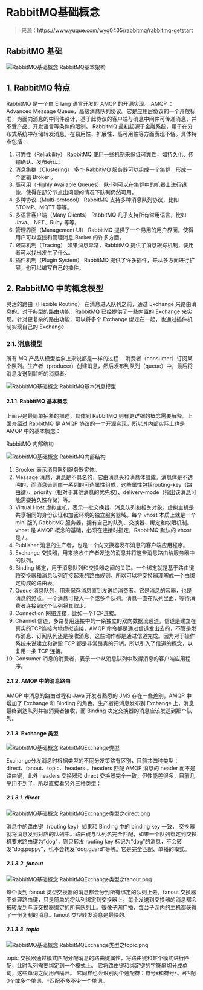 # RabbitMQ基础概念

> 来源：<https://www.yuque.com/wyg0405/rabbitmq/rabbitmq-getstart>

## RabbitMQ 基础

![RabbitMQ基础概念.RabbitMQ基本架构](RabbitMQ基础概念.RabbitMQ基本架构.png)

## 1. RabbitMQ 特点

RabbitMQ 是一个由 Erlang 语言开发的 AMQP 的开源实现。
AMQP ：Advanced Message Queue，高级消息队列协议。它是应用层协议的一个开放标准，为面向消息的中间件设计，基于此协议的客户端与消息中间件可传递消息，并不受产品、开发语言等条件的限制。
RabbitMQ 最初起源于金融系统，用于在分布式系统中存储转发消息，在易用性、扩展性、高可用性等方面表现不俗。具体特点包括：

1. 可靠性（Reliability） RabbitMQ 使用一些机制来保证可靠性，如持久化、传输确认、发布确认。
2. 消息集群（Clustering） 多个 RabbitMQ 服务器可以组成一个集群，形成一个逻辑 Broker 。
3. 高可用（Highly Available Queues） 队·1列可以在集群中的机器上进行镜像，使得在部分节点出问题的情况下队列仍然可用。
4. 多种协议（Multi-protocol） RabbitMQ 支持多种消息队列协议，比如 STOMP、MQTT 等等。
5. 多语言客户端（Many Clients） RabbitMQ 几乎支持所有常用语言，比如 Java、.NET、Ruby 等等。
6. 管理界面（Management UI） RabbitMQ 提供了一个易用的用户界面，使得用户可以监控和管理消息 Broker 的许多方面。
7. 跟踪机制（Tracing） 如果消息异常，RabbitMQ 提供了消息跟踪机制，使用者可以找出发生了什么。
8. 插件机制（Plugin System） RabbitMQ 提供了许多插件，来从多方面进行扩展，也可以编写自己的插件。

## 2. RabbitMQ 中的概念模型

灵活的路由（Flexible Routing） 在消息进入队列之前，通过 Exchange 来路由消息的。对于典型的路由功能，RabbitMQ 已经提供了一些内置的 Exchange 来实现。针对更复杂的路由功能，可以将多个 Exchange 绑定在一起，也通过插件机制实现自己的 Exchange

### 2.1. 消息模型

所有 MQ 产品从模型抽象上来说都是一样的过程： 消费者（consumer）订阅某个队列。生产者（producer）创建消息，然后发布到队列（queue）中，最后将消息发送到监听的消费者。

![RabbitMQ基础概念.RabbitMQ基本消息模型](RabbitMQ基础概念.RabbitMQ基本消息模型.png)

#### 2.1.1. RabbitMQ 基本概念

上面只是最简单抽象的描述，具体到 RabbitMQ 则有更详细的概念需要解释。上面介绍过 RabbitMQ 是 AMQP 协议的一个开源实现，所以其内部实际上也是 AMQP 中的基本概念：

RabbitMQ 内部结构

![RabbitMQ基础概念.RabbitMQ内部结构](RabbitMQ基础概念.RabbitMQ内部结构.png)

1. Brooker 表示消息队列服务器实体。
2. Message 消息，消息是不具名的，它由消息头和消息体组成。消息体是不透明的，而消息头则由一系列的可选属性组成，这些属性包括routing-key（路由键）、priority（相对于其他消息的优先权）、delivery-mode（指出该消息可能需要持久性存储）等。
3. Virtual Host 虚拟主机，表示一批交换器、消息队列和相关对象。虚拟主机是共享相同的身份认证和加密环境的独立服务器域。每个 vhost 本质上就是一个 mini 版的 RabbitMQ 服务器，拥有自己的队列、交换器、绑定和权限机制。vhost 是 AMQP 概念的基础，必须在连接时指定，RabbitMQ 默认的 vhost 是 / 。
4. Publisher 消息的生产者，也是一个向交换器发布消息的客户端应用程序。
5. Exchange 交换器，用来接收生产者发送的消息并将这些消息路由给服务器中的队列。
6. Binding 绑定，用于消息队列和交换器之间的关联。一个绑定就是基于路由键将交换器和消息队列连接起来的路由规则，所以可以将交换器理解成一个由绑定构成的路由表。
7. Queue 消息队列，用来保存消息直到发送给消费者。它是消息的容器，也是消息的终点。一个消息可投入一个或多个队列。消息一直在队列里面，等待消费者连接到这个队列将其取走。
8. Connection 网络连接，比如一个TCP连接。
9. Channel 信道，多路复用连接中的一条独立的双向数据流通道。信道是建立在真实的TCP连接内地虚拟连接，AMQP 命令都是通过信道发出去的，不管是发布消息、订阅队列还是接收消息，这些动作都是通过信道完成。因为对于操作系统来说建立和销毁 TCP 都是非常昂贵的开销，所以引入了信道的概念，以复用一条 TCP 连接。
10. Consumer 消息的消费者，表示一个从消息队列中取得消息的客户端应用程序。

#### 2.1.2. AMQP 中的消息路由

AMQP 中消息的路由过程和 Java 开发者熟悉的 JMS 存在一些差别，AMQP 中增加了 Exchange 和 Binding 的角色。生产者把消息发布到 Exchange 上，消息最终到达队列并被消费者接收，而 Binding 决定交换器的消息应该发送到那个队列。

#### 2.1.3. Exchange 类型

![RabbitMQ基础概念.RabbitMQExchange类型](RabbitMQ基础概念.RabbitMQExchange类型.png)

Exchange分发消息时根据类型的不同分发策略有区别，目前共四种类型：direct、fanout、topic、headers 。headers 匹配 AMQP 消息的 header 而不是路由键，此外 headers 交换器和 direct 交换器完全一致，但性能差很多，目前几乎用不到了，所以直接看另外三种类型：

##### 2.1.3.1. direct

![RabbitMQ基础概念.RabbitMQExchange类型之direct.png](RabbitMQ基础概念.RabbitMQExchange类型之direct.png)

消息中的路由键（routing key）如果和 Binding 中的 binding key 一致， 交换器就将消息发到对应的队列中。路由键与队列名完全匹配，如果一个队列绑定到交换机要求路由键为“dog”，则只转发 routing key 标记为“dog”的消息，不会转发“dog.puppy”，也不会转发“dog.guard”等等。它是完全匹配、单播的模式。

##### 2.1.3.2. fanout

![RabbitMQ基础概念.RabbitMQExchange类型之fanout.png](RabbitMQ基础概念.RabbitMQExchange类型之fanout.png)

每个发到 fanout 类型交换器的消息都会分到所有绑定的队列上去。fanout 交换器不处理路由键，只是简单的将队列绑定到交换器上，每个发送到交换器的消息都会被转发到与该交换器绑定的所有队列上。很像子网广播，每台子网内的主机都获得了一份复制的消息。fanout 类型转发消息是最快的。

##### 2.1.3.3. topic

![RabbitMQ基础概念.RabbitMQExchange类型之topic.png](RabbitMQ基础概念.RabbitMQExchange类型之topic.png)

topic 交换器通过模式匹配分配消息的路由键属性，将路由键和某个模式进行匹配，此时队列需要绑定到一个模式上。
它将路由键和绑定键的字符串切分成单词，这些单词之间用点隔开。
它同样也会识别两个通配符：符号`#`和符号`*`。`#`匹配0个或多个单词，`*`匹配不多不少一个单词。
